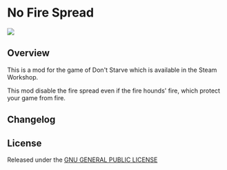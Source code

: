 # No Fire Spread

![](https://steamuserimages-a.akamaihd.net/ugc/787499023185441209/5EC6CB0C8E847E4E1E93501C1B34F0977CFD6EFE/?imw=200&imh=200&ima=fit&impolicy=Letterbox&imcolor=%23000000&letterbox=true)

## Overview

This is a mod for the game of Don't Starve which is available in the Steam Workshop. 

This mod disable the fire spread even if the fire hounds' fire, which protect your game from fire.

## Changelog

## License

Released under the [GNU GENERAL PUBLIC LICENSE](https://www.gnu.org/licenses/gpl-3.0.en.html)